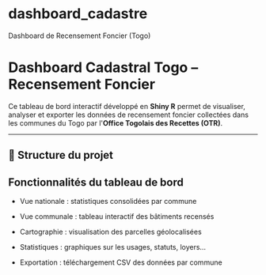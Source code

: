 # dashboard_cadastre
Dashboard de Recensement Foncier (Togo)
# Dashboard Cadastral Togo – Recensement Foncier

Ce tableau de bord interactif développé en **Shiny R** permet de visualiser, analyser et exporter les données de recensement foncier collectées dans les communes du Togo par l'**Office Togolais des Recettes (OTR)**.

---

## 📁 Structure du projet
## Fonctionnalités du tableau de bord

- Vue nationale : statistiques consolidées par commune

- Vue communale : tableau interactif des bâtiments recensés

- Cartographie : visualisation des parcelles géolocalisées

- Statistiques : graphiques sur les usages, statuts, loyers…

- Exportation : téléchargement CSV des données par commune
